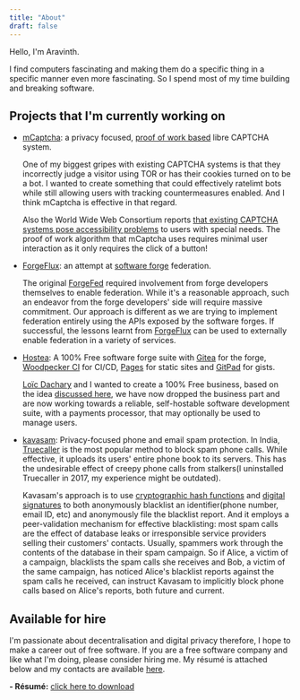 ```yaml
---
title: "About"
draft: false
---
```


Hello, I'm Aravinth.

I find computers fascinating and making them do a specific thing in a
specific manner even more fascinating. So I spend most of my time
building and breaking software.

## Projects that I'm currently working on

-   [mCaptcha](https:://mcaptcha.org): a privacy focused, [proof of work
    based](https://en.wikipedia.org/wiki/Proof_of_work) libre CAPTCHA
    system.

    One of my biggest gripes with existing CAPTCHA systems is that they
    incorrectly judge a visitor using TOR or has their cookies turned on
    to be a bot. I wanted to create something that could effectively
    ratelimt bots while still allowing users with tracking
    countermeasures enabled. And I think mCaptcha is effective in that
    regard.

    Also the World Wide Web Consortium reports [that existing CAPTCHA
    systems pose accessibility
    problems](https://www.w3.org/TR/turingtest/) to users with special
    needs. The proof of work algorithm that mCaptcha uses requires minimal
    user interaction as it only requires the click of a button!

-   [ForgeFlux](https://forgeflux.org): an attempt at [software
    forge](<https://en.wikipedia.org/wiki/Forge_(software)>) federation.

    The original [ForgeFed](https://forgefed.peers.community/)
    required involvement from forge developers themselves to enable
    federation. While it's a reasonable approach, such an endeavor from
    the forge developers' side will require massive commitment. Our
    approach is different as we are trying to implement federation
    entirely using the APIs exposed by the software forges. If
    successful, the lessons learnt from
    [ForgeFlux](https://forgeflux.org) can be used to externally enable
    federation in a variety of services.

-   [Hostea](https://hostea.org): A 100% Free software forge suite with
    [Gitea](https://gitea.io) for the forge, [Woodpecker
    CI](https://woodpecker-ci.org) for CI/CD,
    [Pages](https://github.com/realaravinth/pages) for static sites and
    [GitPad](https://gitpad.org) for gists.

    [Loïc Dachary](https://dachary.org) and I wanted to create a 100%
    Free business, based on the idea [discussed
    here](../blog/16-02-2022-gitea-managed-hosting-plans.md), we have
    now dropped the business part and are now working towards a
    reliable, self-hostable software development suite, with a
    payments processor, that may optionally be used to manage users.

-   [kavasam](https://github.com/kavasam): Privacy-focused phone and
    email spam protection. In India,
    [Truecaller](https://www.truecaller.com/) is the most popular method
    to block spam phone calls. While effective, it uploads its users'
    entire phone book to its servers. This has the undesirable effect of
    creepy phone calls from stalkers(I uninstalled Truecaller in 2017,
    my experience might be outdated).

    Kavasam's approach is to use [cryptographic hash
    functions](https://en.wikipedia.org/wiki/Cryptographic_hash_function)
    and [digital
    signatures](https://en.wikipedia.org/wiki/Digital_signature) to both
    anonymously blacklist an identifier(phone number, email ID, etc) and
    anonymously file the blacklist report. And it employs a
    peer-validation mechanism for effective blacklisting: most spam
    calls are the effect of database leaks or irresponsible service
    providers selling their customers' contacts. Usually, spammers work
    through the contents of the database in their spam campaign. So if
    Alice, a victim of a campaign, blacklists the spam calls she
    receives and Bob, a victim of the same campaign, has noticed Alice's
    blacklist reports against the spam calls he received, can instruct
    Kavasam to implicitly block phone calls based on Alice's reports,
    both future and current.

## Available for hire

I'm passionate about decentralisation and digital privacy therefore, I
hope to make a career out of free software. If you are a free software
company and like what I'm doing, please consider hiring me. My résumé is
attached below and my contacts are available [here](/contact).

**- Résumé:** [click here to download](/realaravinth-resume.pdf)
